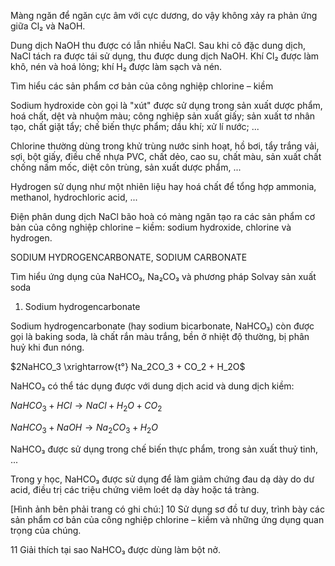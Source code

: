 Màng ngăn để ngăn cực âm với cực dương, do vậy không xảy ra phản ứng giữa Cl₂ và NaOH.

Dung dịch NaOH thu được có lẫn nhiều NaCl. Sau khi cô đặc dung dịch, NaCl tách ra được tái sử dụng, thu được dung dịch NaOH. Khí Cl₂ được làm khô, nén và hoá lỏng; khí H₂ được làm sạch và nén.

Tìm hiểu các sản phẩm cơ bản của công nghiệp chlorine – kiềm

Sodium hydroxide còn gọi là "xút" được sử dụng trong sản xuất dược phẩm, hoá chất, dệt và nhuộm màu; công nghiệp sản xuất giấy; sản xuất tơ nhân tạo, chất giặt tẩy; chế biến thực phẩm; dầu khí; xử lí nước; ...

Chlorine thường dùng trong khử trùng nước sinh hoạt, hồ bơi, tẩy trắng vải, sợi, bột giấy, điều chế nhựa PVC, chất dẻo, cao su, chất màu, sản xuất chất chống nấm mốc, diệt côn trùng, sản xuất dược phẩm, ...

Hydrogen sử dụng như một nhiên liệu hay hoá chất để tổng hợp ammonia, methanol, hydrochloric acid, ...

Điện phân dung dịch NaCl bão hoà có màng ngăn tạo ra các sản phẩm cơ bản của công nghiệp chlorine – kiềm: sodium hydroxide, chlorine và hydrogen.

SODIUM HYDROGENCARBONATE, SODIUM CARBONATE

Tìm hiểu ứng dụng của NaHCO₃, Na₂CO₃ và phương pháp Solvay sản xuất soda

1. Sodium hydrogencarbonate

Sodium hydrogencarbonate (hay sodium bicarbonate, NaHCO₃) còn được gọi là baking soda, là chất rắn màu trắng, bền ở nhiệt độ thường, bị phân huỷ khi đun nóng.

$2NaHCO_3 \xrightarrow{t°} Na_2CO_3 + CO_2 + H_2O$

NaHCO₃ có thể tác dụng được với dung dịch acid và dung dịch kiềm:

$NaHCO_3 + HCl \rightarrow NaCl + H_2O + CO_2$

$NaHCO_3 + NaOH \rightarrow Na_2CO_3 + H_2O$

NaHCO₃ được sử dụng trong chế biến thực phẩm, trong sản xuất thuỷ tinh, ...

Trong y học, NaHCO₃ được sử dụng để làm giảm chứng đau dạ dày do dư acid, điều trị các triệu chứng viêm loét dạ dày hoặc tá tràng.

[Hình ảnh bên phải trang có ghi chú:]
10 Sử dụng sơ đồ tư duy, trình bày các sản phẩm cơ bản của công nghiệp chlorine – kiềm và những ứng dụng quan trọng của chúng.

11 Giải thích tại sao NaHCO₃ được dùng làm bột nở.
